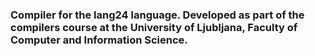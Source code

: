 ### Compiler for the lang24 language. Developed as part of the compilers course at the University of Ljubljana, Faculty of Computer and Information Science.
